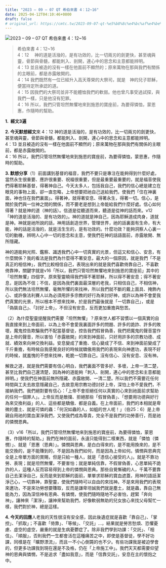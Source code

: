 ```yaml
---
title: "2023 – 09 – 07 QT 希伯來書 4：12~16"
date: 2025-04-12T04:10:46+0800
draft: false
# original_url: https://cmtc.tw/2023-09-07-qt-%e5%b8%8c%e4%bc%af%e4%be%86%e6%9b%b8-4%ef%bc%9a1216
---
```


![2023 – 09 – 07 QT  希伯來書 4：12~16](/images/qt.jpg  "2023 – 09 – 07 QT  希伯來書 4：12~16")

> 希伯來書 4：12~16  
> 4：12 　神的道是活潑的，是有功效的，比一切兩刃的劍更快，甚至魂與靈，骨節與骨髓，都能刺入、剖開，連心中的思念和主意都能辨明。  
> 4：13 並且被造的沒有一樣在他面前不顯然的；原來萬物在那與我們有關係的主眼前，都是赤露敞開的。  
> 4：14 我們既然有一位已經升入高天尊榮的大祭司，就是　神的兒子耶穌，便當持定所承認的道。  
> 4：15 因我們的大祭司並非不能體恤我們的軟弱。他也曾凡事受過試探，與我們一樣，只是他沒有犯罪。  
> 4：16 所以，我們只管坦然無懼地來到施恩的寶座前，為要得憐恤，蒙恩惠，作隨時的幫助。

**1.  經文3遍**

**2. 今天默想經文**來 4：12 神的道是活潑的，是有功效的，比一切兩刃的劍更快，甚至魂與靈，骨節與骨髓，都能刺入、剖開，連心中的思念和主意都能辨明。  
4：13 並且被造的沒有一樣在他面前不顯然的；原來萬物在那與我們有關係的主眼前，都是赤露敞開的。  
4：16 所以，我們只管坦然無懼地來到施恩的寶座前，為要得憐恤，蒙恩惠，作隨時的幫助。

**3. 默想分享**（1）前面講到基督的福音，我們不要只是專注在能夠得到什麼好處，當然永生很重要、應許很重要、祝福很重要，但是最重要最重要的，就是福音使我們得著耶穌基督，得著神自己。今天太多人，包括我自己，我們的信心總是建立在眼見的事物上面，卻一直忽略，上帝想要把祂自己送給我們，使我們「住在神裏面，神也住在我們裏面」。得著神，就得著安息、得著永生，得著一切。信心，是關於我們與一位神之間的關係，而不要老是想到上帝能給我們什麼好處。信心如何得著？就是神的道（神的話）。信道是從聽道而來，聽道是從神的話而來。v12「神的道是活潑的、是有功效的」。神的道就是神自己，因為耶穌道成肉身，道就是神。神就是祂所說的話，神用話創造世界，管理世界，祂的話裏面有生命，有大能，神的話是活潑的，就是活生生的，是有功效的。什麼功效？能夠洞察人心裏一切的動機，辨明人心中一切的思念和主意，使我們在神的話語面前，赤露敞開、無所隱藏。

神的道能夠光照、鑑察、識透我們心中一切真實的光景，但這又和信心、安息，有什麼關係？我的看法是我們為什麼得不著安息，最大的一個原因，就是我們「不是真正的相信神」，我們比較相信自己，表現出來的就是我們喜歡倚靠自己，不喜歡倚靠神，關鍵字就是v16「所以，我們只管坦然無懼地來到施恩的寶座前」其中的「坦然無懼」四個字。原來聖靈曉得我們得不著耶穌，所以得不著安息；得不著安息，是因為不信；不信，是因為我們裏面最深層的老我，只相信自己，不相信神，所以我們無法坦然無懼，毫無所懼的來找神，所以我們就不斷的戴上面具、掩飾內心、或許像法利賽人以為必須用許多宗教的好行為來討好神，或許以為神不會愛我們真實的光景，所以根本不想來找神，於是我們最後就是「一切靠自己」，或是「偽裝自己」、「討好上帝」，不但沒有安息，反而更加重擔與愁苦。

（2）為什麼聖靈提醒我們需要「坦然無懼」？原來世人都不習慣以一個真實的自我直接來到上帝面前，以為上帝不會愛我裏面許多的問題、許多的詭詐、許多的敗壞，魔鬼控告欺騙我們不配當基督徒，控告我們假冒偽善，我們把魔鬼的聲音當作是上帝的聲音，所以害怕「赤露敞開」的來到神面前，只好用許多的宗教功德、成就、績效來向神交換利益。安息變成了重擔、信心變成了不信、來到神面前變成了千斤重擔，有時候自我感覺良好的時候就驕傲用我們的表現來向神邀功，表現不好的時候，就羞愧的不想來找神，乾脆一切靠自己。沒有信心、沒有安息、沒有神。

解救之道，就是我們需要有信心明白，我們裏面不管多好、多壞，上帝一清二楚，甚至比我們自己還清楚，因為神的道能夠「刺入、剖開，連心中的思念和主意都能辨明。」使我們在神面前無所隱藏、赤露敞開、一清二楚。所以我們不需要花任何時間與工夫去故意隱藏自己，去故意用宗教功德討好上帝，深怕上帝不愛我們，不接納我們。我們絕對要有信心：「上帝不會拒絕任何以真實的心來到祂面前求幫助的任何一個罪人」。上帝反而是敵擋、拒絕那些「假冒偽善」、「想要用功德與好行為來交換利益」的人、這些都是驕傲、都是自義。在上帝面前，我們的本相就是卑微的塵土、就是可憐的蟲：「何況如蟲的人，如蛆的世人呢！」（伯25：6）是上帝親自用祂的寶血潔淨我們，又使我們成為尊貴，完全不是我們的功勞善行，而是祂的憐憫恩典。

（3）v16「所以，我們只管坦然無懼地來到施恩的寶座前，為要得憐恤，蒙恩惠，作隨時的幫助。」我們在神的面前，永遠只能得到二樣東西，就是「憐恤（憐憫）」、就是「恩惠（恩典）」。憐憫與恩典，是白白得來的，是不能用換來的，是不能交換的，是不能賺到的，不是因為我們如何，而是因為上帝如何。憐憫與恩典完全是上帝單方面的賞賜，但是只給一種人，就是「憑信心接受的人」。就是不靠功勞、表現；就是坦然無懼，不要害怕；就是單純信靠，不假冒偽善，心思單純不詭詐的人，這種人反而容易得到上帝的憐憫與恩典。那些自覺慚穢的人，千萬不要靠自己去潔淨自己，反而是來到耶穌的面前，單單求耶穌的寶血遮蓋，用神的語話潔淨己心，一切靠神，靠聖靈，使我們隨時可以自由的來找神。不是來用我們的表現來邀功，不是來功勞想要賺取，反而是謙卑坦誠我們就是塵土，就是蟲，靠自己無能為力，因為深信神有恩典、有憐憫，使我們隨時隨地不必害怕，趕緊「奔向神」，讓神來「潔淨」，讓神來幫助我們，好像軟弱無助的兒女放心來找父母幫忙一樣，我們對於神，總是這樣。

**4. 今天的回應**人老我的天性很沒有安全感，因此後遺症就是喜歡「靠自己」、「掌控」、「抓取」；不喜歡「倚靠」、「等候」、「交託」…，結果就是勞苦愁煩、恐懼憂慮、虛空的虛空，嚴重的就是生病憂鬱症了。除非我們學到功課：「交託」、「相信」、「順服」，否則我們一生都會活在這種痛苦之中，即使是基督徒，學不好功課，同樣是在「曠野漂流」，而且一不小心倒斃的也不少。有些功課我是被迫學會的，但更多功課我到現在還是不及格，仍在「上帝施工中」。我們天天都需要仰望神的恩典與憐憫，不是追求「盡如我意」，而是「信靠交託」，安息在主的懷抱之中。